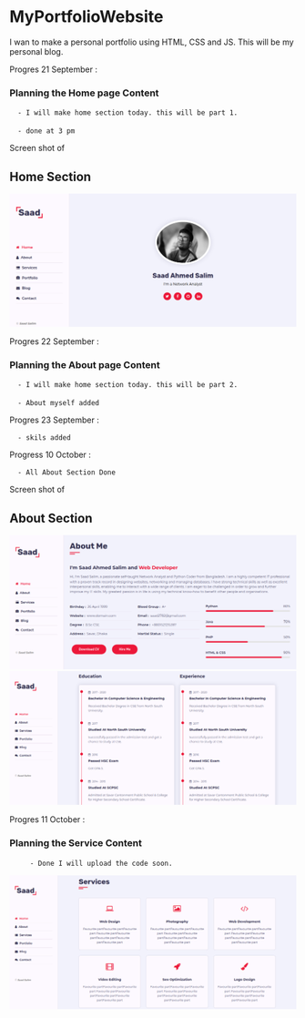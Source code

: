# MyPortfolioWebsite
I wan to make a personal portfolio using HTML, CSS and JS. This will be my personal blog.

Progres 21 September :

   <h3> <b> Planning the Home page Content </b> </h3>
      
      - I will make home section today. this will be part 1.
      
      - done at 3 pm
      
 Screen shot of <h2>Home Section</h2>
 
 <img src ="https://github.com/SaadAhmedSalim/MyPortfolioWebsite/blob/master/Screenshot_2020-09-21%20Personal%20Portfolio%20Template.png">

Progres 22 September :

   <h3> <b> Planning the About page Content </b> </h3>
      
      - I will make home section today. this will be part 2.
      
      - About myself added

Progres 23 September :

      - skils added

Progress 10 October :

      - All About Section Done 
      
Screen shot of <h2>About Section</h2>
 
 <img src ="https://github.com/SaadAhmedSalim/MyPortfolioWebsite/blob/master/Screenshot_2020-10-11.png">
 <br>
 <img src ="https://github.com/SaadAhmedSalim/MyPortfolioWebsite/blob/master/Screenshot2_2020-10-11.png">
 
 Progres 11 October :

   <h3> <b> Planning the Service Content </b> </h3>
    
         - Done I will upload the code soon.
       
   <img src ="https://github.com/SaadAhmedSalim/MyPortfolioWebsite/blob/master/Screenshot_2020-10-11 Services.png">

 
